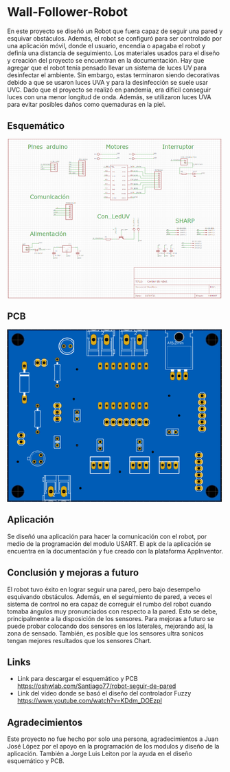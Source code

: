 
# Wall-Follower-Robot
En este proyecto se diseñó un Robot que fuera capaz de seguir una pared y esquivar obstáculos. Además, el robot se configuró para ser controlado por una aplicación móvil, donde el usuario, encendía o apagaba el robot y definía una distancia de seguimiento.
Los materiales usados para el diseño y creación del proyecto se encuentran en la documentación. Hay que agregar que el robot tenía pensado llevar un sistema de luces UV para desinfectar el ambiente. Sin embargo, estas terminaron siendo decorativas debido a que se usaron luces UVA y para la desinfección se suele usar UVC. Dado que el proyecto se realizó en pandemia, era difícil conseguir luces con una menor longitud de onda. Además, se utilizaron luces UVA para evitar posibles daños como quemaduras en la piel.

## Esquemático
<img align='center' src="docs/esquematico.png" width="500">

## PCB
<img align='center' src="docs/placa.png" width="500">

## Aplicación
Se diseñó una aplicación para hacer la comunicación con el robot, por medio de la programación del modulo USART. El apk de la aplicación se encuentra en la documentación y fue creado con la plataforma AppInventor.

## Conclusión y mejoras a futuro
El robot tuvo éxito en lograr seguir una pared, pero bajo desempeño esquivando obstáculos. Además, en el seguimiento de pared, a veces el sistema de control no era capaz de correguir el rumbo del robot cuando tomaba ángulos muy pronunciados con respecto a la pared. Esto se debe, principalmente a la disposición de los sensores. 
Para mejoras a futuro se puede probar colocando dos sensores en los laterales, mejorando así, la zona de sensado. También, es posible que los sensores ultra sonicos tengan mejores resultados que los sensores Chart.

## Links
 - Link para descargar el esquemático y PCB https://oshwlab.com/Santiago77/robot-seguir-de-pared
 - Link del video donde se basó el diseño del controlador Fuzzy https://www.youtube.com/watch?v=KDdm_DOEzpI

## Agradecimientos
Este proyecto no fue hecho por solo una persona, agradecimientos a Juan José López por el apoyo en la programación de los modulos y diseño de la aplicación. También a Jorge Luis Leiton por la ayuda en el diseño esquemático y PCB.
